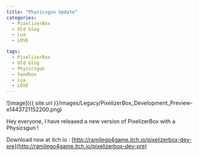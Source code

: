 ```yaml
---
title: "Physicsgun Update"
categories:
  - PixelizerBox
  - Old blog
  - Lua
  - LÖVE

tags:
  - PixelizerBox
  - Old blog
  - Physicsgun
  - Sandbox
  - Lua
  - LÖVE
---
```


![image]({{ site.url }}/images/Legacy/PixelizerBox_Development_Preview-e1443721152200.png)

Hey everyone, I have released a new version of PixelizerBox with a Physicsgun !

Download now at itch.io : [http://ramilego4game.itch.io/pixelizerbox-dev-pre](http://ramilego4game.itch.io/pixelizerbox-dev-pre)